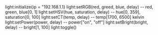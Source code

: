 


light:initialize{ip = "192.168.1.1}
light:setRGB(red, greed, blue, delay) -- red, green, blue[0, 1]
light:setHSV(hue, saturation, delay) -- hue[0, 359], saturation[0, 100]
light:setCT(temp, delay) -- temp[1700, 6500] kelvin
light:setPower(power, delay) -- power["on", "off"]
light:setBright(bright, delay) -- bright[1, 100]
light:toggle()
